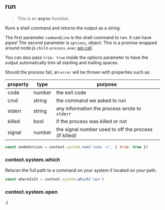## run

> This is an **async** function.

Runs a shell command and returns the output as a string.

The first parameter `commandLine` is the shell command to run.  It can have pipes! The
second parameter is `options`, object. This is a promise wrapped around node.js `child-process.exec`
[api call](https://nodejs.org/api/child_process.html#child_process_child_process_exec_command_options_callback). 

You can also pass `trim: true` inside the options parameter to have the output automatically trim all
starting and trailing spaces.

Should the process fail, an `error` will be thrown with properties such as:

| property | type   | purpose                                               |
| -------- | ------ | ----------------------------------------------------- |
| code     | number | the exit code                                         |
| cmd      | string | the command we asked to run                           |
| stderr   | string | any information the process wrote to `stderr`         |
| killed   | bool   | if the process was killed or not                      |
| signal   | number | the signal number used to off the process (if killed) |

```js
const nodeVersion = context.system.run('node -v', { trim: true })
```

### context.system.which

Retursn the full path to a command on your system if located on your path.

```js
const whereIsIt = context.system.which('npm')
```

### context.system.open
:(

